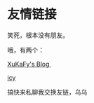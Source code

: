 # 友情链接


 笑死，根本没有朋友。

哦，有两个：

<a href = "http://xukafy.github.io"> XuKaFy's Blog </a>

<a href = "https://icys.top/"> icy</a>

搞快来私聊我交换友链，乌乌

